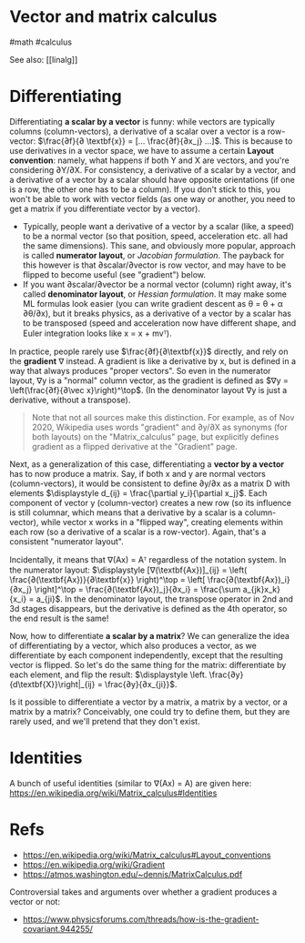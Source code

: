 # Vector and matrix calculus

#math #calculus

See also: [[linalg]]

# Differentiating

Differentiating **a scalar by a vector** is funny: while vectors are typically columns (column-vectors), a derivative of a scalar over a vector is a row-vector: $\frac{∂f}{∂ \textbf{x}} = [… \frac{∂f}{∂x_j} …]$. This is because to use derivatives in a vector space, we have to assume a certain **Layout convention**: namely, what happens if both Y and X are vectors, and you're considering ∂Y/∂X. For consistency, a derivative of a scalar by a vector, and a derivative of a vector by a scalar should have opposite orientations (if one is a row, the other one has to be a column). If you don't stick to this, you won't be able to work with vector fields (as one way or another, you need to get a matrix if you differentiate vector by a vector).

* Typically, people want a derivative of a vector by a scalar (like, a speed) to be a normal vector (so that position, speed, acceleration etc. all had the same dimensions). This sane, and obviously more popular, approach is called **numerator layout**, or _Jacobian formulation_. The payback for this however is that ∂scalar/∂vector is row vector, and may have to be flipped to become useful (see "gradient") below.
* If you want ∂scalar/∂vector be a normal vector (column) right away, it's called **denominator layout**, or _Hessian formulation_. It may make some ML formulas look easier (you can write gradient descent as θ = θ + α ∂θ/∂x), but it breaks physics, as a derivative of a vector by a scalar has to be transposed (speed and acceleration now have different shape, and Euler integration looks like x = x + mvᵀ).

In practice, people rarely use $\frac{∂f}{∂\textbf{x}}$ directly, and rely on the **gradient** ∇ instead. A gradient is like a derivative by x, but is defined in a way that always produces "proper vectors". So even in the numerator layout, ∇y is a "normal" column vector, as the gradient is defined as $∇y = \left(\frac{∂f}{∂\vec x}\right)^\top$. (In the denominator layout ∇y is just a derivative, without a transpose). 

> Note that not all sources make this distinction. For example, as of Nov 2020, Wikipedia uses words "gradient" and ∂y/∂X as synonyms (for both layouts) on the "Matrix_calculus" page, but explicitly defines gradient as a flipped derivative at the "Gradient" page.

Next, as a generalization of this case, differentiating a **vector by a vector** has to now produce a matrix. Say, if both x and y are normal vectors (column-vectors), it would be consistent to define ∂y/∂x as a matrix D with elements  $\displaystyle d_{ij} = \frac{\partial y_i}{\partial x_j}$. Each component of vector y (column-vector) creates a new row (so its influence is still columnar, which means that a derivative by a scalar is a column-vector), while vector x works in a "flipped way", creating elements within each row (so a derivative of a scalar is a row-vector). Again, that's a consistent "numerator layout".

Incidentally, it means that ∇(Ax) = Aᵀ regardless of the notation system. In the numerator layout:
$\displaystyle [∇(\textbf{Ax})]_{ij} = \left( \frac{∂(\textbf{Ax})}{∂\textbf{x}} \right)^\top = \left[ \frac{∂(\textbf{Ax})_i}{∂x_j} \right]^\top = \frac{∂(\textbf{Ax})_j}{∂x_i} = \frac{\sum a_{jk}x_k}{x_i} = a_{ji}$. In the denominator layout, the transpose operator in 2nd and 3d stages disappears, but the derivative is defined as the 4th operator, so the end result is the same!

Now, how to differentiate **a scalar by a matrix**? We can generalize the idea of differentiating by a vector, which also produces a vector, as we differentiate by each component independently, except that the resulting vector is flipped. So let's do the same thing for the matrix: differentiate by each element, and flip the result: $\displaystyle \left. \frac{∂y}{d\textbf{X}}\right|_{ij} = \frac{∂y}{∂x_{ji}}$.

Is it possible to differentiate a vector by a matrix, a matrix by a vector, or a matrix by a matrix? Conceivably, one could try to define them, but they are rarely used, and we'll pretend that they don't exist.

# Identities

A bunch of useful identities (similar to ∇(Ax) = A) are given here:
https://en.wikipedia.org/wiki/Matrix_calculus#Identities

# Refs

* https://en.wikipedia.org/wiki/Matrix_calculus#Layout_conventions
* https://en.wikipedia.org/wiki/Gradient
* https://atmos.washington.edu/~dennis/MatrixCalculus.pdf

Controversial takes and arguments over whether a gradient produces a vector or not:
* https://www.physicsforums.com/threads/how-is-the-gradient-covariant.944255/